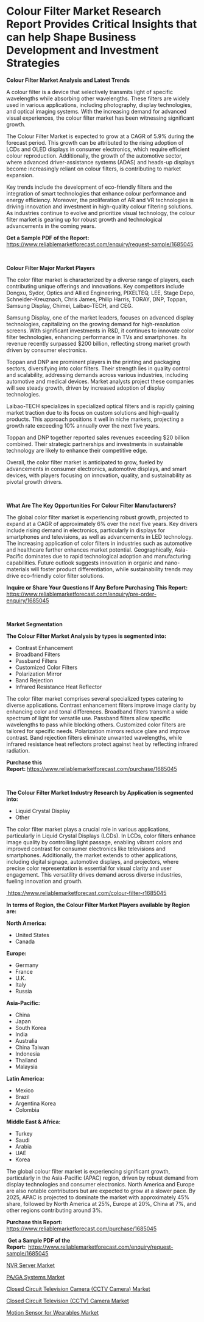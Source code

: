 <p><h1>Colour Filter Market Research Report Provides Critical Insights that can help Shape Business Development and Investment Strategies</h1></p><p><strong>Colour Filter Market Analysis and Latest Trends</strong></p>
<p><p>A colour filter is a device that selectively transmits light of specific wavelengths while absorbing other wavelengths. These filters are widely used in various applications, including photography, display technologies, and optical imaging systems. With the increasing demand for advanced visual experiences, the colour filter market has been witnessing significant growth.</p><p>The Colour Filter Market is expected to grow at a CAGR of 5.9% during the forecast period. This growth can be attributed to the rising adoption of LCDs and OLED displays in consumer electronics, which require efficient colour reproduction. Additionally, the growth of the automotive sector, where advanced driver-assistance systems (ADAS) and heads-up displays become increasingly reliant on colour filters, is contributing to market expansion.</p><p>Key trends include the development of eco-friendly filters and the integration of smart technologies that enhance colour performance and energy efficiency. Moreover, the proliferation of AR and VR technologies is driving innovation and investment in high-quality colour filtering solutions. As industries continue to evolve and prioritize visual technology, the colour filter market is gearing up for robust growth and technological advancements in the coming years.</p></p>
<p><strong>Get a Sample PDF of the Report:&nbsp;</strong> <a href="https://www.reliablemarketforecast.com/enquiry/request-sample/1685045?utm_campaign=1495&utm_medium=2&utm_source=Github&utm_content=ia&utm_term=16102024&utm_id=colour-filter">https://www.reliablemarketforecast.com/enquiry/request-sample/1685045</a></p>
<p>&nbsp;</p>
<p><strong>Colour Filter Major Market Players</strong></p>
<p><p>The color filter market is characterized by a diverse range of players, each contributing unique offerings and innovations. Key competitors include Dongxu, Sydor, Optics and Allied Engineering, PIXELTEQ, LEE, Stage Depo, Schneider-Kreuznach, Chris James, Philip Harris, TORAY, DNP, Toppan, Samsung Display, Chimei, Laibao-TECH, and CEG. </p><p>Samsung Display, one of the market leaders, focuses on advanced display technologies, capitalizing on the growing demand for high-resolution screens. With significant investments in R&D, it continues to innovate color filter technologies, enhancing performance in TVs and smartphones. Its revenue recently surpassed $200 billion, reflecting strong market growth driven by consumer electronics.</p><p>Toppan and DNP are prominent players in the printing and packaging sectors, diversifying into color filters. Their strength lies in quality control and scalability, addressing demands across various industries, including automotive and medical devices. Market analysts project these companies will see steady growth, driven by increased adoption of display technologies.</p><p>Laibao-TECH specializes in specialized optical filters and is rapidly gaining market traction due to its focus on custom solutions and high-quality products. This approach positions it well in niche markets, projecting a growth rate exceeding 10% annually over the next five years.</p><p>Toppan and DNP together reported sales revenues exceeding $20 billion combined. Their strategic partnerships and investments in sustainable technology are likely to enhance their competitive edge.</p><p>Overall, the color filter market is anticipated to grow, fueled by advancements in consumer electronics, automotive displays, and smart devices, with players focusing on innovation, quality, and sustainability as pivotal growth drivers.</p></p>
<p>&nbsp;</p>
<p><strong>What Are The Key Opportunities For Colour Filter Manufacturers?</strong></p>
<p><p>The global color filter market is experiencing robust growth, projected to expand at a CAGR of approximately 6% over the next five years. Key drivers include rising demand in electronics, particularly in displays for smartphones and televisions, as well as advancements in LED technology. The increasing application of color filters in industries such as automotive and healthcare further enhances market potential. Geographically, Asia-Pacific dominates due to rapid technological adoption and manufacturing capabilities. Future outlook suggests innovation in organic and nano-materials will foster product differentiation, while sustainability trends may drive eco-friendly color filter solutions.</p></p>
<p><strong>Inquire or Share Your Questions If Any Before Purchasing This Report:</strong> <a href="https://www.reliablemarketforecast.com/enquiry/pre-order-enquiry/1685045?utm_campaign=1495&utm_medium=2&utm_source=Github&utm_content=ia&utm_term=16102024&utm_id=colour-filter">https://www.reliablemarketforecast.com/enquiry/pre-order-enquiry/1685045</a></p>
<p>&nbsp;</p>
<p><strong>Market Segmentation</strong></p>
<p><strong>The Colour Filter Market Analysis by types is segmented into:</strong></p>
<p><ul><li>Contrast Enhancement</li><li>Broadband Filters</li><li>Passband Filters</li><li>Customized Color Filters</li><li>Polarization Mirror</li><li>Band Rejection</li><li>Infrared Resistance Heat Reflector</li></ul></p>
<p><p>The color filter market comprises several specialized types catering to diverse applications. Contrast enhancement filters improve image clarity by enhancing color and tonal differences. Broadband filters transmit a wide spectrum of light for versatile use. Passband filters allow specific wavelengths to pass while blocking others. Customized color filters are tailored for specific needs. Polarization mirrors reduce glare and improve contrast. Band rejection filters eliminate unwanted wavelengths, while infrared resistance heat reflectors protect against heat by reflecting infrared radiation.</p></p>
<p><strong>Purchase this Report:&nbsp;</strong><a href="https://www.reliablemarketforecast.com/purchase/1685045?utm_campaign=1495&utm_medium=2&utm_source=Github&utm_content=ia&utm_term=16102024&utm_id=colour-filter">https://www.reliablemarketforecast.com/purchase/1685045</a></p>
<p>&nbsp;</p>
<p><strong>The Colour Filter Market Industry Research by Application is segmented into:</strong></p>
<p><ul><li>Liquid Crystal Display</li><li>Other</li></ul></p>
<p><p>The color filter market plays a crucial role in various applications, particularly in Liquid Crystal Displays (LCDs). In LCDs, color filters enhance image quality by controlling light passage, enabling vibrant colors and improved contrast for consumer electronics like televisions and smartphones. Additionally, the market extends to other applications, including digital signage, automotive displays, and projectors, where precise color representation is essential for visual clarity and user engagement. This versatility drives demand across diverse industries, fueling innovation and growth.</p></p>
<p><a href="https://www.reliablemarketforecast.com/colour-filter-r1685045?utm_campaign=1495&utm_medium=2&utm_source=Github&utm_content=ia&utm_term=16102024&utm_id=colour-filter">&nbsp;https://www.reliablemarketforecast.com/colour-filter-r1685045</a></p>
<p><strong>In terms of Region, the Colour Filter Market Players available by Region are:</strong></p>
<p>
    <p> <strong> North America: </strong>
        <ul>
            <li>United States</li>
            <li>Canada</li>
        </ul>
        </p> 
    <p> <strong> Europe: </strong>
        <ul>
            <li>Germany</li>
            <li>France</li>
            <li>U.K.</li>
            <li>Italy</li>
            <li>Russia</li>
        </ul>
        </p> 
    <p> <strong> Asia-Pacific: </strong>
        <ul>
            <li>China</li>
            <li>Japan</li>
            <li>South Korea</li>
            <li>India</li>
            <li>Australia</li>
            <li>China Taiwan</li>
            <li>Indonesia</li>
            <li>Thailand</li>
            <li>Malaysia</li>
        </ul>
        </p> 
    <p> <strong> Latin America: </strong>
        <ul>
            <li>Mexico</li>
            <li>Brazil</li>
            <li>Argentina Korea</li>
            <li>Colombia</li>
        </ul>
        </p> 
    <p> <strong> Middle East & Africa: </strong>
        <ul>
            <li>Turkey</li>
            <li>Saudi</li>
            <li>Arabia</li>
            <li>UAE</li>
            <li>Korea</li>
        </ul>
    </p>
    </p>
<p><p>The global colour filter market is experiencing significant growth, particularly in the Asia-Pacific (APAC) region, driven by robust demand from display technologies and consumer electronics. North America and Europe are also notable contributors but are expected to grow at a slower pace. By 2025, APAC is projected to dominate the market with approximately 45% share, followed by North America at 25%, Europe at 20%, China at 7%, and other regions contributing around 3%.</p></p>
<p><strong>Purchase this Report: </strong><a href="https://www.reliablemarketforecast.com/purchase/1685045?utm_campaign=1495&utm_medium=2&utm_source=Github&utm_content=ia&utm_term=16102024&utm_id=colour-filter">https://www.reliablemarketforecast.com/purchase/1685045</a></p>
<p>&nbsp;<strong>Get a Sample PDF of the Report:&nbsp;&nbsp;</strong><a href="https://www.reliablemarketforecast.com/enquiry/request-sample/1685045?utm_campaign=1495&utm_medium=2&utm_source=Github&utm_content=ia&utm_term=16102024&utm_id=colour-filter">https://www.reliablemarketforecast.com/enquiry/request-sample/1685045</a></p>
<p><strong></strong></p>
<p><p><a href="https://www.linkedin.com/pulse/market-leaders-laggards-global-nvr-server-trends-forecast-2024-6rdoe?utm_campaign=1495&utm_medium=2&utm_source=Github&utm_content=ia&utm_term=16102024&utm_id=colour-filter">NVR Server Market</a></p><p><a href="https://www.linkedin.com/pulse/global-paga-systems-market-opportunities-challenges2024-2031-su3qf?trk=public_post_embed_feed-article-content&utm_campaign=1495&utm_medium=2&utm_source=Github&utm_content=ia&utm_term=16102024&utm_id=colour-filter">PA/GA Systems Market</a></p><p><a href="https://www.linkedin.com/pulse/closed-circuit-television-camera-cctv-market-global-trends-lmcbf?trk=public_post_embed_feed-article-content&utm_campaign=1495&utm_medium=2&utm_source=Github&utm_content=ia&utm_term=16102024&utm_id=colour-filter">Closed Circuit Television Camera (CCTV Camera) Market</a></p><p><a href="https://www.linkedin.com/pulse/closed-circuit-television-cctv-camera-market-innovations-trends-qpexf?trk=public_post_embed_feed-article-content&utm_campaign=1495&utm_medium=2&utm_source=Github&utm_content=ia&utm_term=16102024&utm_id=colour-filter">Closed Circuit Television (CCTV) Camera Market</a></p><p><a href="https://www.linkedin.com/pulse/market-leaders-laggards-global-motion-sensor-wearables-trends-pvxqf?trk=public_post_embed_feed-article-content&utm_campaign=1495&utm_medium=2&utm_source=Github&utm_content=ia&utm_term=16102024&utm_id=colour-filter">Motion Sensor for Wearables Market</a></p></p>